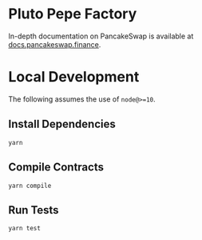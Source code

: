 # Pluto Pepe Factory

In-depth documentation on PancakeSwap is available at [docs.pancakeswap.finance](https://docs.pancakeswap.finance/).

# Local Development

The following assumes the use of `node@>=10`.

## Install Dependencies

`yarn`

## Compile Contracts

`yarn compile`

## Run Tests

`yarn test`
